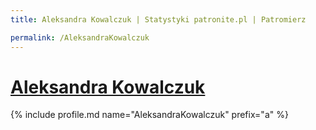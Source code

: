 ```yaml
---
title: Aleksandra Kowalczuk | Statystyki patronite.pl | Patromierz

permalink: /AleksandraKowalczuk
---
```


# [Aleksandra Kowalczuk](https://patronite.pl/AleksandraKowalczuk)

{% include profile.md name="AleksandraKowalczuk" prefix="a" %}
